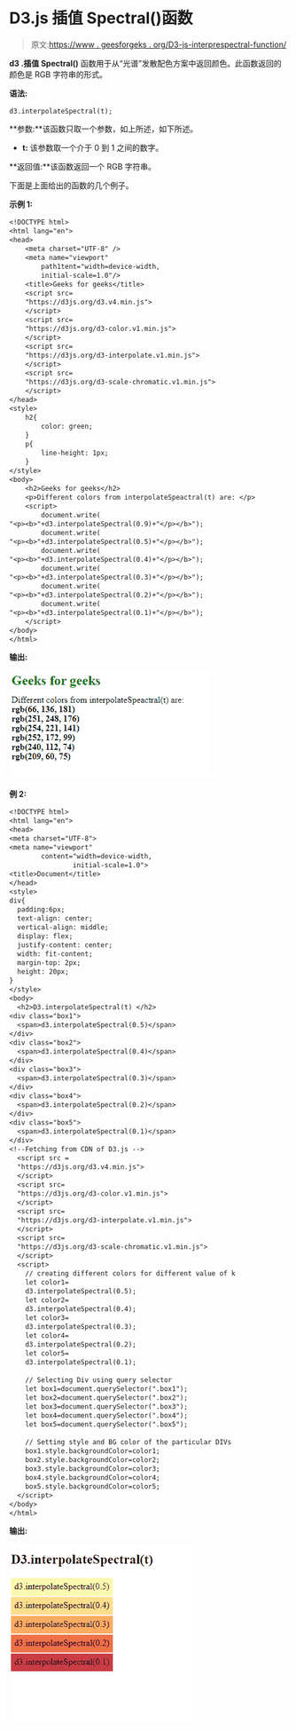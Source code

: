 # D3.js 插值 Spectral()函数

> 原文:[https://www . geesforgeks . org/D3-js-interprespectral-function/](https://www.geeksforgeeks.org/d3-js-interpolatespectral-function/)

**d3 .插值 Spectral()** 函数用于从“光谱”发散配色方案中返回颜色。此函数返回的颜色是 RGB 字符串的形式。

**语法:**

```
d3.interpolateSpectral(t);
```

**参数:**该函数只取一个参数，如上所述，如下所述。

*   **t:** 该参数取一个介于 0 到 1 之间的数字。

**返回值:**该函数返回一个 RGB 字符串。

下面是上面给出的函数的几个例子。

**示例 1:**

```
<!DOCTYPE html> 
<html lang="en"> 
<head> 
    <meta charset="UTF-8" /> 
    <meta name="viewport"
        path1tent="width=device-width, 
        initial-scale=1.0"/> 
    <title>Geeks for geeks</title> 
    <script src=
    "https://d3js.org/d3.v4.min.js">
    </script> 
    <script src=
    "https://d3js.org/d3-color.v1.min.js">
    </script> 
    <script src=
    "https://d3js.org/d3-interpolate.v1.min.js">
    </script> 
    <script src=
    "https://d3js.org/d3-scale-chromatic.v1.min.js">
    </script> 
</head> 
<style>
    h2{
        color: green;
    }
    p{
        line-height: 1px;
    }
</style>
<body> 
    <h2>Geeks for geeks</h2>
    <p>Different colors from interpolateSpeactral(t) are: </p>
    <script> 
        document.write(
"<p><b>"+d3.interpolateSpectral(0.9)+"</p></b>");  
        document.write(
"<p><b>"+d3.interpolateSpectral(0.5)+"</p></b>"); 
        document.write(
"<p><b>"+d3.interpolateSpectral(0.4)+"</p></b>"); 
        document.write(
"<p><b>"+d3.interpolateSpectral(0.3)+"</p></b>"); 
        document.write(
"<p><b>"+d3.interpolateSpectral(0.2)+"</p></b>"); 
        document.write(
"<p><b>"+d3.interpolateSpectral(0.1)+"</p></b>"); 
    </script> 
</body> 
</html>
```

**输出:**

![](img/0a913df1f091e47ac8c0d4fb95fab6e6.png)

**例 2:**

```
<!DOCTYPE html> 
<html lang="en"> 
<head> 
<meta charset="UTF-8"> 
<meta name="viewport"
        content="width=device-width, 
                initial-scale=1.0"> 
<title>Document</title> 
</head> 
<style> 
div{ 
  padding:6px;
  text-align: center;
  vertical-align: middle;
  display: flex;
  justify-content: center;
  width: fit-content;
  margin-top: 2px;
  height: 20px; 
} 
</style> 
<body> 
  <h2>D3.interpolateSpectral(t) </h2>
<div class="box1"> 
  <span>d3.interpolateSpectral(0.5)</span>
</div> 
<div class="box2"> 
  <span>d3.interpolateSpectral(0.4)</span>
</div>
<div class="box3"> 
  <span>d3.interpolateSpectral(0.3)</span>
</div>
<div class="box4"> 
  <span>d3.interpolateSpectral(0.2)</span>
</div>
<div class="box5"> 
  <span>d3.interpolateSpectral(0.1)</span>
</div>
<!--Fetching from CDN of D3.js -->
  <script src = 
  "https://d3js.org/d3.v4.min.js"> 
  </script> 
  <script src=
  "https://d3js.org/d3-color.v1.min.js">
  </script>
  <script src=
  "https://d3js.org/d3-interpolate.v1.min.js">
  </script>
  <script src=
  "https://d3js.org/d3-scale-chromatic.v1.min.js">
  </script>
  <script> 
    // creating different colors for different value of k
    let color1= 
    d3.interpolateSpectral(0.5); 
    let color2= 
    d3.interpolateSpectral(0.4);
    let color3= 
    d3.interpolateSpectral(0.3);
    let color4= 
    d3.interpolateSpectral(0.2);
    let color5= 
    d3.interpolateSpectral(0.1);

    // Selecting Div using query selector
    let box1=document.querySelector(".box1"); 
    let box2=document.querySelector(".box2");
    let box3=document.querySelector(".box3");
    let box4=document.querySelector(".box4");
    let box5=document.querySelector(".box5");

    // Setting style and BG color of the particular DIVs
    box1.style.backgroundColor=color1; 
    box2.style.backgroundColor=color2;
    box3.style.backgroundColor=color3;
    box4.style.backgroundColor=color4;
    box5.style.backgroundColor=color5;
  </script> 
</body> 
</html> 
```

**输出:**

[![](img/5c742c8c9085414de9dd419e3128c69a.png)](https://media.geeksforgeeks.org/wp-content/uploads/20200817122944/Capture587.png)